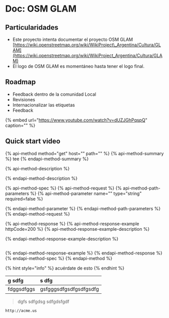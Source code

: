 # Doc: OSM GLAM

## Particularidades

* Este proyecto intenta documentar el proyecto OSM GLAM [https://wiki.openstreetmap.org/wiki/WikiProject\_Argentina/Cultura/GLAM](https://wiki.openstreetmap.org/wiki/WikiProject_Argentina/Cultura/GLAM)
* El logo de OSM GLAM es momentáneo hasta tener el logo final.

## Roadmap

* Feedback dentro de la comunidad Local
* Revisiones
* Internacionalizar las etiquetas
* Feedback

{% embed url="https://www.youtube.com/watch?v=dUZJGhPqspQ" caption="" %}

## Quick start video

{% api-method method="get" host="" path="" %}
{% api-method-summary %}
tee
{% endapi-method-summary %}

{% api-method-description %}

{% endapi-method-description %}

{% api-method-spec %}
{% api-method-request %}
{% api-method-path-parameters %}
{% api-method-parameter name="" type="string" required=false %}

{% endapi-method-parameter %}
{% endapi-method-path-parameters %}
{% endapi-method-request %}

{% api-method-response %}
{% api-method-response-example httpCode=200 %}
{% api-method-response-example-description %}

{% endapi-method-response-example-description %}

```

```
{% endapi-method-response-example %}
{% endapi-method-response %}
{% endapi-method-spec %}
{% endapi-method %}

{% hint style="info" %}
acuérdate de esto
{% endhint %}

| g sdfg | s dfg |
| :--- | :--- |
| fdggsdfggs | gsfgggsdfgsdfgsdfgsdfg |

> dgfs sdfgdsg sdfgdsfgdf

```text
http://acme.us
```




